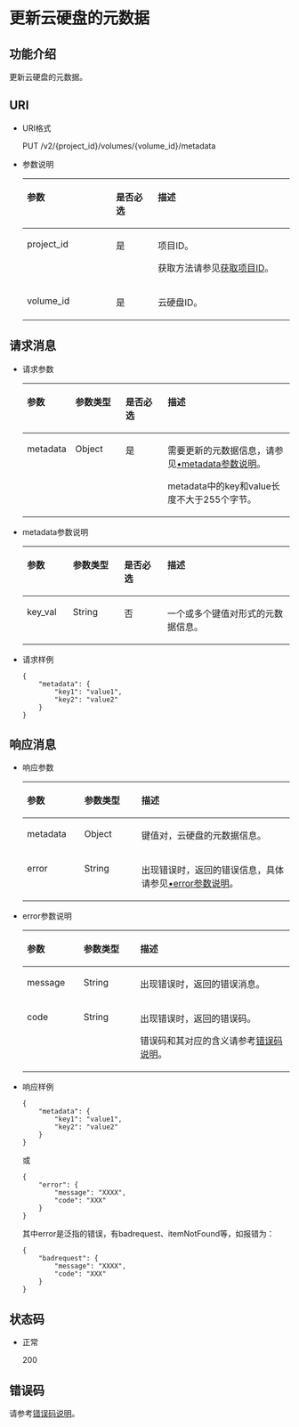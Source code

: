 # 更新云硬盘的元数据<a name="evs_04_2076"></a>

## 功能介绍<a name="section19390540"></a>

更新云硬盘的元数据。

## URI<a name="section40297137"></a>

-   URI格式

    PUT /v2/\{project\_id\}/volumes/\{volume\_id\}/metadata

-   参数说明

    <a name="table8745607"></a>
    <table><thead align="left"><tr id="row15985080"><th class="cellrowborder" valign="top" width="33.33%" id="mcps1.1.4.1.1"><p id="p19723089"><a name="p19723089"></a><a name="p19723089"></a>参数</p>
    </th>
    <th class="cellrowborder" valign="top" width="15.659999999999998%" id="mcps1.1.4.1.2"><p id="p54066375"><a name="p54066375"></a><a name="p54066375"></a>是否必选</p>
    </th>
    <th class="cellrowborder" valign="top" width="51.01%" id="mcps1.1.4.1.3"><p id="p17300225"><a name="p17300225"></a><a name="p17300225"></a>描述</p>
    </th>
    </tr>
    </thead>
    <tbody><tr id="row59140967"><td class="cellrowborder" valign="top" width="33.33%" headers="mcps1.1.4.1.1 "><p id="p25689059"><a name="p25689059"></a><a name="p25689059"></a>project_id</p>
    </td>
    <td class="cellrowborder" valign="top" width="15.659999999999998%" headers="mcps1.1.4.1.2 "><p id="p439002"><a name="p439002"></a><a name="p439002"></a>是</p>
    </td>
    <td class="cellrowborder" valign="top" width="51.01%" headers="mcps1.1.4.1.3 "><p id="p35559222"><a name="p35559222"></a><a name="p35559222"></a>项目ID。</p>
    <p id="p55811451337"><a name="p55811451337"></a><a name="p55811451337"></a>获取方法请参见<a href="获取项目ID.md">获取项目ID</a>。</p>
    </td>
    </tr>
    <tr id="row51597550"><td class="cellrowborder" valign="top" width="33.33%" headers="mcps1.1.4.1.1 "><p id="p18651996"><a name="p18651996"></a><a name="p18651996"></a>volume_id</p>
    </td>
    <td class="cellrowborder" valign="top" width="15.659999999999998%" headers="mcps1.1.4.1.2 "><p id="p34416674"><a name="p34416674"></a><a name="p34416674"></a>是</p>
    </td>
    <td class="cellrowborder" valign="top" width="51.01%" headers="mcps1.1.4.1.3 "><p id="p36287209"><a name="p36287209"></a><a name="p36287209"></a>云硬盘ID。</p>
    </td>
    </tr>
    </tbody>
    </table>


## 请求消息<a name="section27129916"></a>

-   请求参数

    <a name="table31588048"></a>
    <table><thead align="left"><tr id="row57330849"><th class="cellrowborder" valign="top" width="17%" id="mcps1.1.5.1.1"><p id="p13287175"><a name="p13287175"></a><a name="p13287175"></a>参数</p>
    </th>
    <th class="cellrowborder" valign="top" width="19%" id="mcps1.1.5.1.2"><p id="p2519427"><a name="p2519427"></a><a name="p2519427"></a>参数类型</p>
    </th>
    <th class="cellrowborder" valign="top" width="16%" id="mcps1.1.5.1.3"><p id="p2747002"><a name="p2747002"></a><a name="p2747002"></a>是否必选</p>
    </th>
    <th class="cellrowborder" valign="top" width="48%" id="mcps1.1.5.1.4"><p id="p21180630"><a name="p21180630"></a><a name="p21180630"></a>描述</p>
    </th>
    </tr>
    </thead>
    <tbody><tr id="row53167494153413"><td class="cellrowborder" valign="top" width="17%" headers="mcps1.1.5.1.1 "><p id="p11599783153413"><a name="p11599783153413"></a><a name="p11599783153413"></a>metadata</p>
    </td>
    <td class="cellrowborder" valign="top" width="19%" headers="mcps1.1.5.1.2 "><p id="p58405153413"><a name="p58405153413"></a><a name="p58405153413"></a>Object</p>
    </td>
    <td class="cellrowborder" valign="top" width="16%" headers="mcps1.1.5.1.3 "><p id="p4730855153413"><a name="p4730855153413"></a><a name="p4730855153413"></a>是</p>
    </td>
    <td class="cellrowborder" valign="top" width="48%" headers="mcps1.1.5.1.4 "><p id="p47654998153413"><a name="p47654998153413"></a><a name="p47654998153413"></a>需要更新的元数据信息，请参见<a href="#li54973602211845">•metadata参数说明</a>。</p>
    <p id="p16564956142512"><a name="p16564956142512"></a><a name="p16564956142512"></a><span id="text17527183012510"><a name="text17527183012510"></a><a name="text17527183012510"></a>metadata中的key和value长度不大于255个字节。</span></p>
    </td>
    </tr>
    </tbody>
    </table>

-   <a name="li54973602211845"></a>metadata参数说明

    <a name="table32717123212358"></a>
    <table><thead align="left"><tr id="row2280240212358"><th class="cellrowborder" valign="top" width="17.171717171717173%" id="mcps1.1.5.1.1"><p id="p1603155994915"><a name="p1603155994915"></a><a name="p1603155994915"></a>参数</p>
    </th>
    <th class="cellrowborder" valign="top" width="19.191919191919194%" id="mcps1.1.5.1.2"><p id="p62487767212358"><a name="p62487767212358"></a><a name="p62487767212358"></a>参数类型</p>
    </th>
    <th class="cellrowborder" valign="top" width="16.161616161616163%" id="mcps1.1.5.1.3"><p id="p28344363212358"><a name="p28344363212358"></a><a name="p28344363212358"></a>是否必选</p>
    </th>
    <th class="cellrowborder" valign="top" width="47.474747474747474%" id="mcps1.1.5.1.4"><p id="p14192096212358"><a name="p14192096212358"></a><a name="p14192096212358"></a>描述</p>
    </th>
    </tr>
    </thead>
    <tbody><tr id="row8709150212358"><td class="cellrowborder" valign="top" width="17.171717171717173%" headers="mcps1.1.5.1.1 "><p id="p34352524212358"><a name="p34352524212358"></a><a name="p34352524212358"></a>key_val</p>
    </td>
    <td class="cellrowborder" valign="top" width="19.191919191919194%" headers="mcps1.1.5.1.2 "><p id="p31091026212358"><a name="p31091026212358"></a><a name="p31091026212358"></a>String</p>
    </td>
    <td class="cellrowborder" valign="top" width="16.161616161616163%" headers="mcps1.1.5.1.3 "><p id="p35345177212358"><a name="p35345177212358"></a><a name="p35345177212358"></a>否</p>
    </td>
    <td class="cellrowborder" valign="top" width="47.474747474747474%" headers="mcps1.1.5.1.4 "><p id="p44387080212358"><a name="p44387080212358"></a><a name="p44387080212358"></a>一个或多个键值对形式的元数据信息。</p>
    </td>
    </tr>
    </tbody>
    </table>

-   请求样例

    ```
    {
        "metadata": {
            "key1": "value1", 
            "key2": "value2"
        }
    }
    ```


## 响应消息<a name="section42842654"></a>

-   响应参数

    <a name="table11977025201856"></a>
    <table><thead align="left"><tr id="row8102228201856"><th class="cellrowborder" valign="top" width="21.43%" id="mcps1.1.4.1.1"><p id="p52300707201856"><a name="p52300707201856"></a><a name="p52300707201856"></a>参数</p>
    </th>
    <th class="cellrowborder" valign="top" width="21.43%" id="mcps1.1.4.1.2"><p id="p3642697315541"><a name="p3642697315541"></a><a name="p3642697315541"></a>参数类型</p>
    </th>
    <th class="cellrowborder" valign="top" width="57.14%" id="mcps1.1.4.1.3"><p id="p17319263201856"><a name="p17319263201856"></a><a name="p17319263201856"></a>描述</p>
    </th>
    </tr>
    </thead>
    <tbody><tr id="row60683035201856"><td class="cellrowborder" valign="top" width="21.43%" headers="mcps1.1.4.1.1 "><p id="p16378828201856"><a name="p16378828201856"></a><a name="p16378828201856"></a>metadata</p>
    </td>
    <td class="cellrowborder" valign="top" width="21.43%" headers="mcps1.1.4.1.2 "><p id="p6490369115541"><a name="p6490369115541"></a><a name="p6490369115541"></a>Object</p>
    </td>
    <td class="cellrowborder" valign="top" width="57.14%" headers="mcps1.1.4.1.3 "><p id="p20205612201856"><a name="p20205612201856"></a><a name="p20205612201856"></a>键值对，云硬盘的元数据信息。</p>
    </td>
    </tr>
    <tr id="row1896317141164"><td class="cellrowborder" valign="top" width="21.43%" headers="mcps1.1.4.1.1 "><p id="p129522216412"><a name="p129522216412"></a><a name="p129522216412"></a>error</p>
    </td>
    <td class="cellrowborder" valign="top" width="21.43%" headers="mcps1.1.4.1.2 "><p id="p1595262111415"><a name="p1595262111415"></a><a name="p1595262111415"></a>String</p>
    </td>
    <td class="cellrowborder" valign="top" width="57.14%" headers="mcps1.1.4.1.3 "><p id="p109527215417"><a name="p109527215417"></a><a name="p109527215417"></a>出现错误时，返回的错误信息，具体请参见<a href="#li0419202382514">•error参数说明</a>。</p>
    </td>
    </tr>
    </tbody>
    </table>

-   <a name="li0419202382514"></a>error参数说明

    <a name="evs_04_2013_table15441099103019"></a>
    <table><thead align="left"><tr id="evs_04_2013_row54094047103019"><th class="cellrowborder" valign="top" width="21.17788221177882%" id="mcps1.1.4.1.1"><p id="evs_04_2013_p19541716103019"><a name="evs_04_2013_p19541716103019"></a><a name="evs_04_2013_p19541716103019"></a>参数</p>
    </th>
    <th class="cellrowborder" valign="top" width="21.17788221177882%" id="mcps1.1.4.1.2"><p id="evs_04_2013_p39375186103019"><a name="evs_04_2013_p39375186103019"></a><a name="evs_04_2013_p39375186103019"></a>参数类型</p>
    </th>
    <th class="cellrowborder" valign="top" width="57.64423557644236%" id="mcps1.1.4.1.3"><p id="evs_04_2013_p38578950103019"><a name="evs_04_2013_p38578950103019"></a><a name="evs_04_2013_p38578950103019"></a>描述</p>
    </th>
    </tr>
    </thead>
    <tbody><tr id="evs_04_2013_row59401790103019"><td class="cellrowborder" valign="top" width="21.17788221177882%" headers="mcps1.1.4.1.1 "><p id="evs_04_2013_p46815658103019"><a name="evs_04_2013_p46815658103019"></a><a name="evs_04_2013_p46815658103019"></a>message</p>
    </td>
    <td class="cellrowborder" valign="top" width="21.17788221177882%" headers="mcps1.1.4.1.2 "><p id="evs_04_2013_p33971979103019"><a name="evs_04_2013_p33971979103019"></a><a name="evs_04_2013_p33971979103019"></a>String</p>
    </td>
    <td class="cellrowborder" valign="top" width="57.64423557644236%" headers="mcps1.1.4.1.3 "><p id="evs_04_2013_p21623243103019"><a name="evs_04_2013_p21623243103019"></a><a name="evs_04_2013_p21623243103019"></a>出现错误时，返回的错误消息。</p>
    </td>
    </tr>
    <tr id="evs_04_2013_row60391466103019"><td class="cellrowborder" valign="top" width="21.17788221177882%" headers="mcps1.1.4.1.1 "><p id="evs_04_2013_p59870541103019"><a name="evs_04_2013_p59870541103019"></a><a name="evs_04_2013_p59870541103019"></a>code</p>
    </td>
    <td class="cellrowborder" valign="top" width="21.17788221177882%" headers="mcps1.1.4.1.2 "><p id="evs_04_2013_p17675690103019"><a name="evs_04_2013_p17675690103019"></a><a name="evs_04_2013_p17675690103019"></a>String</p>
    </td>
    <td class="cellrowborder" valign="top" width="57.64423557644236%" headers="mcps1.1.4.1.3 "><p id="evs_04_2013_p6087468103019"><a name="evs_04_2013_p6087468103019"></a><a name="evs_04_2013_p6087468103019"></a>出现错误时，返回的错误码。</p>
    <p id="evs_04_2013_p54787218103019"><a name="evs_04_2013_p54787218103019"></a><a name="evs_04_2013_p54787218103019"></a>错误码和其对应的含义请参考<a href="错误码说明.md">错误码说明</a>。</p>
    </td>
    </tr>
    </tbody>
    </table>

-   响应样例

    ```
    {
        "metadata": {
            "key1": "value1", 
            "key2": "value2"
        }
    }
    ```

    或

    ```
    {
        "error": {
            "message": "XXXX", 
            "code": "XXX"
        }
    }
    ```

    其中error是泛指的错误，有badrequest、itemNotFound等，如报错为：

    ```
    {
        "badrequest": {
            "message": "XXXX", 
            "code": "XXX"
        }
    }
    ```


## 状态码<a name="section50039568"></a>

-   正常

    200


## 错误码<a name="section431317151242"></a>

请参考[错误码说明](错误码说明.md)。

